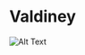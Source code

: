 # Valdiney

![Alt Text](https://lh3.googleusercontent.com/proxy/ma0zQXQiVOgJSeL8dbDyoxQXEODdLRCEJvFKK4izXv_HzRVv_Ha7ycEpfS0uNMn2dbjfQ_At5cPv-etnxi_2NjYwnL2eHXEIxnZ_ro2NcnUy1STs)